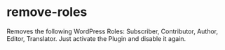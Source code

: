 # remove-roles
Removes the following WordPress Roles: Subscriber, Contributor, Author, Editor, Translator. Just activate the Plugin and disable it again.
